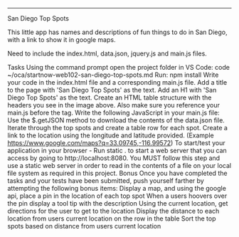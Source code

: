 **********************************
San Diego Top Spots

This little app has names and descriptions of fun things to do in San Diego, with a link to show it in google maps.

Need to include the index.html, data.json, jquery.js and main.js files.

Tasks
Using the command prompt open the project folder in VS Code: code ~/oca/startnow-web102-san-diego-top-spots.md
Run: npm install
Write your code in the index.html file and a corresponding main.js file.
Add a title to the page with 'San Diego Top Spots' as the text.
Add an H1 with 'San Diego Top Spots' as the text.
Create an HTML table structure with the headers you see in the image above.
Also make sure you reference your main.js before the </body> tag.
Write the following JavaScript in your main.js file:
Use the $.getJSON method to download the contents of the data.json file.
Iterate through the top spots and create a table row for each spot.
Create a link to the location using the longitude and latitude provided. (Example https://www.google.com/maps?q=33.09745,-116.99572)
To start/test your application in your browser - Run static . to start a web server that you can access by going to http://localhost:8080. You MUST follow this step and use a static web server in order to read in the contents of a file on your local file system as required in this project.
Bonus
Once you have completed the tasks and your tests have been submitted, push yourself farther by attempting the following bonus items:
Display a map, and using the google api, place a pin in the location of each top spot
When a users hoovers over the pin display a tool tip with the description
Using the current location, get directions for the user to get to the location
Display the distance to each location from users current location on the row in the table
Sort the top spots based on distance from users current location
